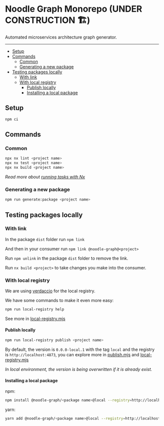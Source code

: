 # Noodle Graph Monorepo (UNDER CONSTRUCTION 🏗️)

Automated microservices architecture graph generator.

---

- [Setup](#setup)
- [Commands](#commands)
  - [Common](#common)
  - [Generating a new package](#generating-a-new-package)
- [Testing packages locally](#testing-packages-locally)
  - [With link](#with-link)
  - [With local registry](#with-local-registry)
    - [Publish locally](#publish-locally)
    - [Installing a local package](#installing-a-local-package)

## Setup

```bash
npm ci
```

## Commands

### Common

```bash
npx nx lint <project name>
npx nx test <project name>
npx nx build <project name>
```

_Read more about [running tasks with Nx](https://nx.dev/core-features/run-tasks)_

### Generating a new package

```bash
npm run generate:package <project name>
```

## Testing packages locally

### With link

In the package `dist` folder run `npm link`

And then in your consumer run `npm link @noodle-graph@<project>`

Run `npm unlink` in the package `dist` folder to remove the link.

Run `nx build <project>` to take changes you make into the consumer.

### With local registry

We are using [verdaccio](https://verdaccio.org/) for the local registry.

We have some commands to make it even more easy:

```bash
npm run local-registry help
```

See more in [local-registry.mjs](tools/scripts/local-registry.mjs)

#### Publish locally

```bash
npm run local-registry publish <project name>
```

By default, the version is `0.0.0-local.1` with the tag `local` and the registry is `http://localhost:4873`, you can explore more in [publish.mjs](tools/scripts/publish.mjs) and [local-registry.mjs](tools/scripts/local-registry.mjs)

_In local environment, the version is being overwritten if it is already exist._

#### Installing a local package

npm:

```bash
npm install @noodle-graph/<package name>@local --registry=http://localhost:4873
```

yarn:

```bash
yarn add @noodle-graph/<package name>@local --registry=http://localhost:4873
```
